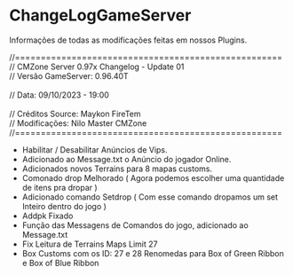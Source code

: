# ChangeLogGameServer
Informações de todas as modificações feitas em nossos Plugins.

//==================================================== <br />
//	CMZone Server 0.97x Changelog - Update 01<br /> 
//	Versão GameServer: 0.96.40T<br />		 
//	Data: 09/10/2023 - 19:00<br />	
//  Créditos Source: Maykon FireTem<br /> 
//  Modificações: Nilo Master CMZone<br />
//====================================================<br />

- Habilitar / Desabilitar Anúncios de Vips.
- Adicionado ao Message.txt o Anúncio do jogador Online.
- Adicionados novos Terrains para 8 mapas customs.	
- Comonado drop Melhorado ( Agora podemos escolher uma quantidade de itens pra dropar )
- Adicionado comando Setdrop ( Com esse comando dropamos um set Inteiro dentro do jogo )
- Addpk Fixado
- Função das Messagens de Comandos do jogo, adicionado ao Message.txt
- Fix Leitura de Terrains Maps Limit 27
- Box Customs com os ID: 27 e 28 Renomedas para Box of Green Ribbon e Box of Blue Ribbon
